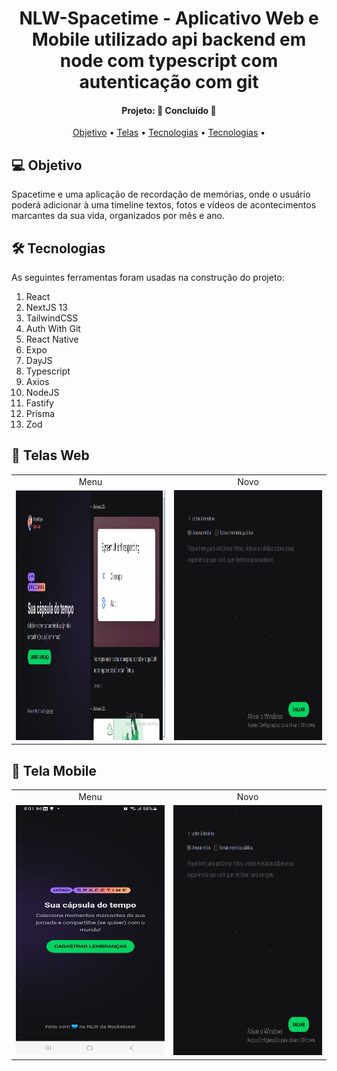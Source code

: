 <h1 align="center">
   NLW-Spacetime - Aplicativo Web e Mobile utilizado api backend em node com typescript
   com autenticação com git
</h1>
<h4 align="center"> 
Projeto: 🚀 Concluído 🚀
</h4>
<p align="center">
 <a href="#-objetivo">Objetivo</a> •
 <a href="#-telas">Telas</a> •
 <a href="#-tecnologias">Tecnologias</a> • 
 <a href="#-tecnologias">Tecnologias</a> • 
</p>

## 💻 Objetivo

Spacetime e uma aplicação de recordação de memórias, onde o usuário poderá adicionar à uma timeline textos, fotos e vídeos de acontecimentos marcantes da sua vida, organizados por mês e ano.

## 🛠 Tecnologias

As seguintes ferramentas foram usadas na construção do projeto:

<ol> 
  <li> React </li>
  <li> NextJS 13</li>
  <li> TailwindCSS </li>
  <li> Auth With Git</li>

  <li> React Native</li>
  <li> Expo </li>

  <li> DayJS </li>
  <li> Typescript </li>
  <li> Axios </li>

  <li> NodeJS </li>
  <li> Fastify </li>
  <li> Prisma </li>
  <li> Zod </li>
</ol>
<p/>

## 📱 Telas Web

<table align="center" display=flex>
  <tr>
    <td align="center">Menu</td>
    <td align="center">Novo</td>    
  </tr>
  <tr>
    <td><img src="https://github.com/Borges10002/nlw-spacetime/blob/main/web/src/assets/imgs/menu.png" width=900 height=400></td>
    <td><img src="https://github.com/Borges10002/nlw-spacetime/blob/main/web/src/assets/imgs/new.png" width=900 height=400></td>
  </tr>
 </table>

## 📱 Tela Mobile

<table align="center" display=flex>
  <tr>
    <td align="center">Menu</td>
    <td align="center">Novo</td>

  </tr>
  <tr>
    <td><img src="https://github.com/Borges10002/nlw-spacetime/blob/main/web/src/assets/imgs/menu-mobile.jpg" width=250 height=400></td>
    <td><img src="https://github.com/Borges10002/nlw-spacetime/blob/main/web/src/assets/imgs/new.png" width=250 height=400></td>
  </tr>
 </table>
